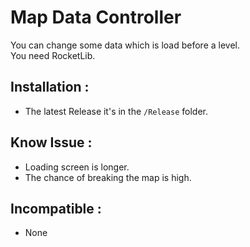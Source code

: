 # Map Data Controller
 You can change some data which is load before a level.    
 You need RocketLib.

## Installation :
 * The latest Release it's in the `/Release` folder.

## Know Issue :
 * Loading screen is longer.
 * The chance of breaking the map is high.

 ## Incompatible :
 * None